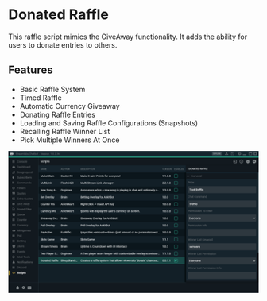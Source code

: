 # Donated Raffle

This raffle script mimics the GiveAway functionality. It adds the  ability for users to donate entries to others.

## Features

- Basic Raffle System
- Timed Raffle
- Automatic Currency Giveaway
- Donating Raffle Entries
- Loading and Saving Raffle Configurations (Snapshots)
- Recalling Raffle Winner List
- Pick Multiple Winners At Once

![Donated Raffle Overview](https://github.com/bap14/Streamlabs_DonatedRaffle/raw/master/docs/images/Scripts_Pane.png)

